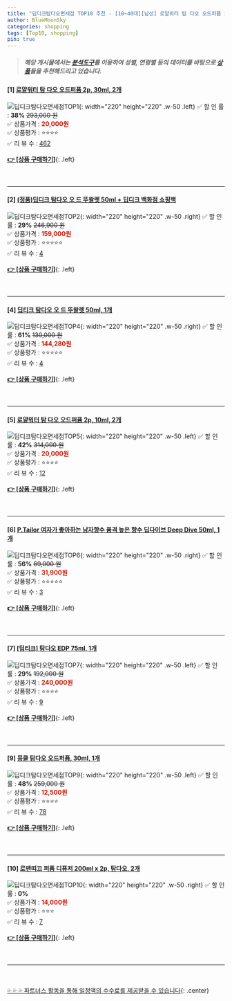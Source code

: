 ```yaml
---
title: "딥디크탐다오면세점 TOP10 추천 - [10~40대][남성] 로얄워터 탐 다오 오드퍼퓸 2p, 30ml, 2개"
author: BlueMoonSky
categories: shopping
tags: [Top10, shopping]
pin: true
---
```


> ##### 해당 게시물에서는 [**분석도구**](https://itemscout.io/)를 이용하여 **성별**, **연령별** 등의 데이터를 바탕으로 [**상품**](https://link.coupang.com/a/baae76)들을 추천해드리고 있습니다.

#### [1] [로얄워터 탐 다오 오드퍼퓸 2p, 30ml, 2개](https://link.coupang.com/re/AFFSDP?lptag=AF5964186&subid=bluemoonsky6999&pageKey=6472994802&traceid=V0-153&itemId=14136709677&vendorItemId=81383451183)
![딥디크탐다오면세점TOP1](https://thumbnail7.coupangcdn.com/thumbnails/remote/230x230ex/image/retail/images/5746499625983579-38f08f29-5d09-4b1f-a5e5-d8f3875b5afe.jpg){: width="220" height="220" .w-50 .left}
✅ 할 인 률 : **38%** ~~<del class="base-price"> 293,000  </del>원~~<br>
✅ 상품가격 : <span style="color:#cb1400"> **20,000원** </span><br>
✅ 상품평가 : ⭐⭐⭐⭐<br>
✅ 리 뷰 수 : [462](https://link.coupang.com/re/AFFSDP?lptag=AF5964186&subid=bluemoonsky6999&pageKey=6472994802&traceid=V0-153&itemId=14136709677&vendorItemId=81383451183)<br>
<br>
[**👉  [상품 구매하기]**](https://link.coupang.com/re/AFFSDP?lptag=AF5964186&subid=bluemoonsky6999&pageKey=6472994802&traceid=V0-153&itemId=14136709677&vendorItemId=81383451183){: .left}
<br>
<br>
<br>

***

#### [2] [(정품)딥디크 탐다오 오 드 뚜왈렛 50ml + 딥디크 백화점 쇼핑백](https://link.coupang.com/re/AFFSDP?lptag=AF5964186&subid=bluemoonsky6999&pageKey=6486650277&traceid=V0-153&itemId=14222499704&vendorItemId=81467847935)
![딥디크탐다오면세점TOP2](https://thumbnail7.coupangcdn.com/thumbnails/remote/230x230ex/image/vendor_inventory/093d/0bcff9d0ed8ad93440662a4b3e8701c9c94b68b967ede6413c7a108a5901.jpg){: width="220" height="220" .w-50 .right}
✅ 할 인 률 : **29%** ~~<del class="base-price"> 246,900  </del>원~~<br>
✅ 상품가격 : <span style="color:#cb1400"> **159,000원** </span><br>
✅ 상품평가 : ⭐⭐⭐⭐⭐<br>
✅ 리 뷰 수 : [4](https://link.coupang.com/re/AFFSDP?lptag=AF5964186&subid=bluemoonsky6999&pageKey=6486650277&traceid=V0-153&itemId=14222499704&vendorItemId=81467847935)<br>
<br>
[**👉  [상품 구매하기]**](https://link.coupang.com/re/AFFSDP?lptag=AF5964186&subid=bluemoonsky6999&pageKey=6486650277&traceid=V0-153&itemId=14222499704&vendorItemId=81467847935){: .left}
<br>
<br>
<br>

***

#### [4] [딥티크 탐다오 오 드 뚜왈렛 50ml, 1개](https://link.coupang.com/re/AFFSDP?lptag=AF5964186&subid=bluemoonsky6999&pageKey=6579339396&traceid=V0-153&itemId=14799282882&vendorItemId=86262867501)
![딥디크탐다오면세점TOP4](https://thumbnail8.coupangcdn.com/thumbnails/remote/230x230ex/image/vendor_inventory/e05b/b7f1689f896393b44872f0e3920d9cf5264f89a4a7fdd75957f8fd322f4f.jpg){: width="220" height="220" .w-50 .right}
✅ 할 인 률 : **61%** ~~<del class="base-price"> 130,000  </del>원~~<br>
✅ 상품가격 : <span style="color:#cb1400"> **144,280원** </span><br>
✅ 상품평가 : ⭐⭐⭐⭐⭐<br>
✅ 리 뷰 수 : [4](https://link.coupang.com/re/AFFSDP?lptag=AF5964186&subid=bluemoonsky6999&pageKey=6579339396&traceid=V0-153&itemId=14799282882&vendorItemId=86262867501)<br>
<br>
[**👉  [상품 구매하기]**](https://link.coupang.com/re/AFFSDP?lptag=AF5964186&subid=bluemoonsky6999&pageKey=6579339396&traceid=V0-153&itemId=14799282882&vendorItemId=86262867501){: .left}
<br>
<br>
<br>

***

#### [5] [로얄워터 탐 다오 오드퍼퓸 2p, 10ml, 2개](https://link.coupang.com/re/AFFSDP?lptag=AF5964186&subid=bluemoonsky6999&pageKey=6342639404&traceid=V0-153&itemId=13313240201&vendorItemId=80569549843)
![딥디크탐다오면세점TOP5](https://thumbnail8.coupangcdn.com/thumbnails/remote/230x230ex/image/rs_quotation_api/hr1uqsjx/fa450991a9c24ad399e7116af433dae8.jpg){: width="220" height="220" .w-50 .left}
✅ 할 인 률 : **42%** ~~<del class="base-price"> 314,000  </del>원~~<br>
✅ 상품가격 : <span style="color:#cb1400"> **20,000원** </span><br>
✅ 상품평가 : ⭐⭐⭐⭐<br>
✅ 리 뷰 수 : [12](https://link.coupang.com/re/AFFSDP?lptag=AF5964186&subid=bluemoonsky6999&pageKey=6342639404&traceid=V0-153&itemId=13313240201&vendorItemId=80569549843)<br>
<br>
[**👉  [상품 구매하기]**](https://link.coupang.com/re/AFFSDP?lptag=AF5964186&subid=bluemoonsky6999&pageKey=6342639404&traceid=V0-153&itemId=13313240201&vendorItemId=80569549843){: .left}
<br>
<br>
<br>

***

#### [6] [P.Tailor 여자가 좋아하는 남자향수 품격 높은 향수 딥다이브 Deep Dive 50ml, 1개](https://link.coupang.com/re/AFFSDP?lptag=AF5964186&subid=bluemoonsky6999&pageKey=7508166326&traceid=V0-153&itemId=19667605101&vendorItemId=82549671211)
![딥디크탐다오면세점TOP6](https://thumbnail8.coupangcdn.com/thumbnails/remote/230x230ex/image/vendor_inventory/8af8/51e169a229f7adc6607dcfbd75e23aa62618d79ada97883bf76a14ff45dc.jpg){: width="220" height="220" .w-50 .right}
✅ 할 인 률 : **56%** ~~<del class="base-price"> 69,000  </del>원~~<br>
✅ 상품가격 : <span style="color:#cb1400"> **31,900원** </span><br>
✅ 상품평가 : ⭐⭐⭐⭐⭐<br>
✅ 리 뷰 수 : [3](https://link.coupang.com/re/AFFSDP?lptag=AF5964186&subid=bluemoonsky6999&pageKey=7508166326&traceid=V0-153&itemId=19667605101&vendorItemId=82549671211)<br>
<br>
[**👉  [상품 구매하기]**](https://link.coupang.com/re/AFFSDP?lptag=AF5964186&subid=bluemoonsky6999&pageKey=7508166326&traceid=V0-153&itemId=19667605101&vendorItemId=82549671211){: .left}
<br>
<br>
<br>

***

#### [7] [[딥티크] 탐다오 EDP 75ml, 1개](https://link.coupang.com/re/AFFSDP?lptag=AF5964186&subid=bluemoonsky6999&pageKey=7398360836&traceid=V0-153&itemId=19143517927&vendorItemId=87174056511)
![딥디크탐다오면세점TOP7](https://thumbnail8.coupangcdn.com/thumbnails/remote/230x230ex/image/vendor_inventory/c882/d0f1a66114d69d06a977933c9fda4d14e908b1ec7d4933a4d5c1508c7026.jpg){: width="220" height="220" .w-50 .left}
✅ 할 인 률 : **29%** ~~<del class="base-price"> 192,000  </del>원~~<br>
✅ 상품가격 : <span style="color:#cb1400"> **240,000원** </span><br>
✅ 상품평가 : ⭐⭐⭐⭐<br>
✅ 리 뷰 수 : [9](https://link.coupang.com/re/AFFSDP?lptag=AF5964186&subid=bluemoonsky6999&pageKey=7398360836&traceid=V0-153&itemId=19143517927&vendorItemId=87174056511)<br>
<br>
[**👉  [상품 구매하기]**](https://link.coupang.com/re/AFFSDP?lptag=AF5964186&subid=bluemoonsky6999&pageKey=7398360836&traceid=V0-153&itemId=19143517927&vendorItemId=87174056511){: .left}
<br>
<br>
<br>

***

#### [9] [뭉클 탐다오 오드퍼퓸, 30ml, 1개](https://link.coupang.com/re/AFFSDP?lptag=AF5964186&subid=bluemoonsky6999&pageKey=6746322591&traceid=V0-153&itemId=15763310986&vendorItemId=82627492976)
![딥디크탐다오면세점TOP9](https://thumbnail10.coupangcdn.com/thumbnails/remote/230x230ex/image/retail/images/5921172921220147-3d07274e-3f70-43e8-86f1-ad3916780570.jpg){: width="220" height="220" .w-50 .left}
✅ 할 인 률 : **48%** ~~<del class="base-price"> 259,000  </del>원~~<br>
✅ 상품가격 : <span style="color:#cb1400"> **12,500원** </span><br>
✅ 상품평가 : ⭐⭐⭐⭐<br>
✅ 리 뷰 수 : [78](https://link.coupang.com/re/AFFSDP?lptag=AF5964186&subid=bluemoonsky6999&pageKey=6746322591&traceid=V0-153&itemId=15763310986&vendorItemId=82627492976)<br>
<br>
[**👉  [상품 구매하기]**](https://link.coupang.com/re/AFFSDP?lptag=AF5964186&subid=bluemoonsky6999&pageKey=6746322591&traceid=V0-153&itemId=15763310986&vendorItemId=82627492976){: .left}
<br>
<br>
<br>

***

#### [10] [로맨띠끄 퍼퓸 디퓨저 200ml x 2p, 탐다오, 2개](https://link.coupang.com/re/AFFSDP?lptag=AF5964186&subid=bluemoonsky6999&pageKey=4777245361&traceid=V0-153&itemId=6104637301&vendorItemId=73400993474)
![딥디크탐다오면세점TOP10](https://thumbnail8.coupangcdn.com/thumbnails/remote/230x230ex/image/retail/images/1296603047043310-2292ff75-2b1b-463b-bde5-7157b7a8d8c4.jpg){: width="220" height="220" .w-50 .right}
✅ 할 인 률 : **0%** <br>
✅ 상품가격 : <span style="color:#cb1400"> **14,000원** </span><br>
✅ 상품평가 : ⭐⭐⭐<br>
✅ 리 뷰 수 : [7](https://link.coupang.com/re/AFFSDP?lptag=AF5964186&subid=bluemoonsky6999&pageKey=4777245361&traceid=V0-153&itemId=6104637301&vendorItemId=73400993474)<br>
<br>
[**👉  [상품 구매하기]**](https://link.coupang.com/re/AFFSDP?lptag=AF5964186&subid=bluemoonsky6999&pageKey=4777245361&traceid=V0-153&itemId=6104637301&vendorItemId=73400993474){: .left}
<br>
<br>
<br>

***
<br><br>[💦 💦 💦 파트너스 활동을 통해 일정액의 수수료를 제공받을 수 있습니다](https://link.coupang.com/a/baae76){: .center}